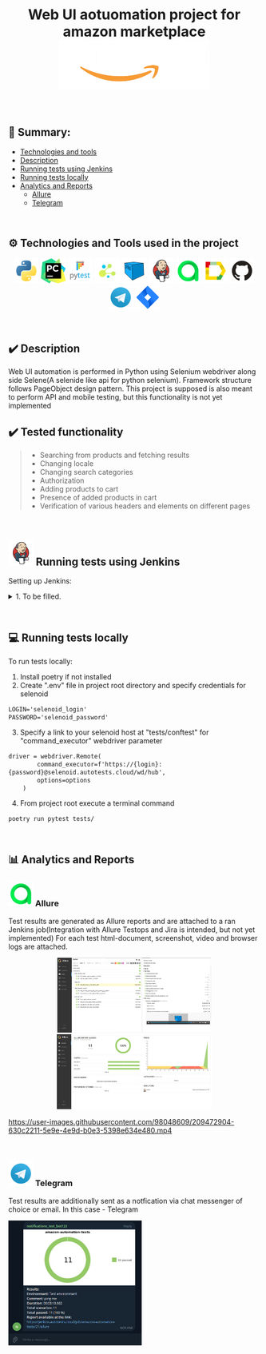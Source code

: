<h1 align="center">Web UI aotuomation project for amazon marketplace <a href="https://www.amazon.com" target="_blank"><img src="https://github.com/Fatalwgx/README/blob/master/icons/amazon_icon.png" width="300" height="100" alt="Logo"/></a></h1>

&#8287;&#8287;&#8287;&#8287;&#8287;
## :open_book: Summary:
- [Technologies and tools](#gear-Technologies-and-Tools-used-in-the-project)
- [Description](#heavy_check_mark-Description)
- [Running tests using Jenkins](#-Running-tests-using-Jenkins)
- [Running tests locally](#computer-Running-tests-locally)
- [Analytics and Reports](#bar_chart-Analytics-and-Reports)
  - [Allure](#-allure)
  - [Telegram](#-telegram)

&#8287;&#8287;&#8287;&#8287;&#8287;
## :gear: Technologies and Tools used in the project
  <p align="center">
    <img src="https://github.com/Fatalwgx/README/blob/master/icons/python.svg" title="Python" width="50" height="50"  alt="python"/>
    <img src="https://github.com/Fatalwgx/README/blob/master/icons/pycharm.svg" title="Pycharm" width="50" height="50"  alt="pycharm"/>
    <img src="https://github.com/Fatalwgx/README/blob/master/icons/pytest.svg" title="Pytest" width="50" height="50"  alt="pytest"/>
    <img src="https://github.com/Fatalwgx/README/blob/master/icons/selene.png" title="Selene" width="50" height="50"  alt="selene"/>
    <img src="https://github.com/Fatalwgx/README/blob/master/icons/selenoid.svg" title="selenoid" width="50" height="50"  alt="selenoid"/>
    <img src="https://github.com/Fatalwgx/README/blob/master/icons/jenkins.svg" title="Jenkins" width="50" height="50"  alt="jenkins"/>
    <img src="https://github.com/Fatalwgx/README/blob/master/icons/allure.svg" title="Allure" width="50" height="50"  alt="allure"/>
    <img src="https://github.com/Fatalwgx/README/blob/master/icons/testops.svg" title="Testops" width="50" height="50"  alt="testops"/>
    <img src="https://github.com/Fatalwgx/README/blob/master/icons/github.svg" title="Github" width="50" height="50"  alt="github"/>
    <img src="https://github.com/Fatalwgx/README/blob/master/icons/telegram.svg" title="Telegram" width="50" height="50"  alt="telegram"/>
    <img src="https://github.com/Fatalwgx/README/blob/master/icons/jira.svg" title="Jira" width="50" height="50"  alt="jira"/>
 </p>


&#8287;&#8287;&#8287;&#8287;&#8287;
## :heavy_check_mark: Description
Web UI automation is performed in Python using Selenium webdriver along side Selene(A selenide like api for python selenium). Framework structure follows PageObject design pattern.
This project is supposed is also meant to perform API and mobile testing, but this functionality is not yet implemented
  
## :heavy_check_mark: Tested functionality
> - Searching from products and fetching results
> - Changing locale
> - Changing search categories
> - Authorization
> - Adding products to cart
> - Presence of added products in cart
> - Verification of various headers and elements on different pages


&#8287;&#8287;&#8287;&#8287;&#8287;
## <img src="https://github.com/Fatalwgx/README/blob/master/icons/jenkins.svg" width="50" height="50"  alt="jenkins"/> Running tests using Jenkins
  
  Setting up Jenkins:

  <details><summary>1. To be filled.</summary>
  <p align="center">
    <div>Right now the job is set-up on a non-public server, instructions on job setup process will be added at a later date.</div>
  </p>
  </details>
  
  
&#8287;&#8287;&#8287;&#8287;&#8287;
## :computer: Running tests locally

To run tests locally:
1. Install poetry if not installed
2. Create ".env" file in project root directory and specify credentials for selenoid
```
LOGIN='selenoid_login'
PASSWORD='selenoid_password'
```
3. Specify a link to your selenoid host at "tests/conftest" for "command_executor" webdriver parameter
```
driver = webdriver.Remote(
        command_executor=f'https://{login}:{password}@selenoid.autotests.cloud/wd/hub',
        options=options
    )
```
4. From project root execute a terminal command
```
poetry run pytest tests/
```

&#8287;&#8287;&#8287;&#8287;&#8287;
## :bar_chart: Analytics and Reports
  
### <img src="https://github.com/Fatalwgx/README/blob/master/icons/allure.svg" width="50" height="50"  alt="allure"/> Allure

Test results are generated as Allure reports and are attached to a ran Jenkins job(Integration with Allure Testops and Jira is intended, but not yet implemented)
For each test html-document, screenshot, video and browser logs are attached.
  <p align="center">
    <img src="https://github.com/Fatalwgx/README/blob/master/report1.png" height="150" alt="allure"/>
    <img src="https://github.com/Fatalwgx/README/blob/master/report2.png" height="150" alt="allure"/>
  
  
https://user-images.githubusercontent.com/98048609/209472904-630c2211-5e9e-4e9d-b0e3-5398e634e480.mp4
  
  
&#8287;&#8287;&#8287;&#8287;&#8287;
### <img src="https://github.com/Fatalwgx/README/blob/master/icons/telegram.svg" width="50" height="50"  alt="telegram"/> Telegram

Test results are additionally sent as a notfication via chat messenger of choice or email. In this case - Telegram


<img src="https://github.com/Fatalwgx/README/blob/master/notification.png" height="250" alt="notify"/>

  
